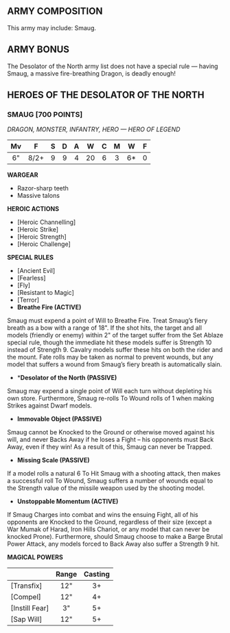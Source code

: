 ﻿## ARMY COMPOSITION

This army may include: Smaug.

## ARMY BONUS

The Desolator of the North army list does not have a special rule — having Smaug, a massive fire-breathing Dragon, is deadly enough!

## HEROES OF THE DESOLATOR OF THE NORTH


<div class="unitCard" markdown>

### SMAUG [700 POINTS]
*DRAGON, MONSTER, INFANTRY, HERO — HERO OF LEGEND*

| Mv | F | S | D | A | W | C | M | W | F |
|:--:|:--:|:-:|:-:|:-:|:-:|:-:|:-:|:-:|:-:|
| 6" | 8/2+ | 9 | 9 | 4 | 20 | 6 | 3 | 6* | 0 |

**WARGEAR**

- Razor-sharp teeth
- Massive talons

**HEROIC ACTIONS**

- [Heroic Channelling]
- [Heroic Strike]
- [Heroic Strength]
- [Heroic Challenge]

**SPECIAL RULES**

- [Ancient Evil]
- [Fearless]
- [Fly]
- [Resistant to Magic]
- [Terror]
- **Breathe Fire (ACTIVE)**

Smaug must expend a point of Will to Breathe Fire. Treat Smaug’s fiery breath as a bow with a range of 18". If the shot hits, the target and all models (friendly or enemy) within 2" of the target suffer from the Set Ablaze special rule, though the immediate hit these models suffer is Strength 10 instead of Strength 9. Cavalry models suffer these hits on both the rider and the mount. Fate rolls may be taken as normal to prevent wounds, but any model that suffers a wound from Smaug’s fiery breath is
automatically slain.

- ***Desolator of the North (PASSIVE)**

Smaug may expend a single point of Will each turn without depleting his own store. Furthermore, Smaug re-rolls To Wound rolls of 1 when making Strikes against Dwarf models.

- **Immovable Object (PASSIVE)**

Smaug cannot be Knocked to the Ground or otherwise moved against his will, and never Backs Away if he loses a Fight – his opponents must Back Away, even if they win! As a result of this, Smaug can never be Trapped.

- **Missing Scale (PASSIVE)**

If a model rolls a natural 6 To Hit Smaug with a shooting attack, then makes a successful roll To Wound, Smaug suffers a number of wounds equal to the Strength value of the missile weapon used by the shooting model.

- **Unstoppable Momentum (ACTIVE)**

If Smaug Charges into combat and wins the ensuing Fight, all of his opponents are Knocked to the Ground, regardless of their size (except a War Mumak of Harad, Iron Hills Chariot, or any model that can never be knocked Prone). Furthermore, should Smaug choose to make a Barge Brutal Power Attack, any models forced to Back Away also suffer a Strength 9 hit.

**MAGICAL POWERS**

|  | **Range** | **Casting** |
|---------------------|:---------:|:-----------:|
|      [Transfix]       |    12"    |     3+      |
|       [Compel]        |    12"    |     4+      |
|    [Instill Fear]     |    3"     |     5+      |
|      [Sap Will]       |    12"    |     5+      |

</div>